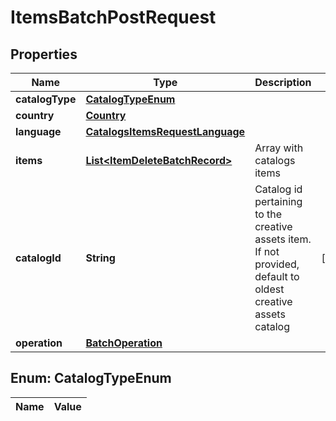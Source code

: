 

# ItemsBatchPostRequest

## Properties

Name | Type | Description | Notes
------------ | ------------- | ------------- | -------------
**catalogType** | [**CatalogTypeEnum**](#CatalogTypeEnum) |  | 
**country** | [**Country**](Country.md) |  | 
**language** | [**CatalogsItemsRequestLanguage**](CatalogsItemsRequestLanguage.md) |  | 
**items** | [**List&lt;ItemDeleteBatchRecord&gt;**](ItemDeleteBatchRecord.md) | Array with catalogs items | 
**catalogId** | **String** | Catalog id pertaining to the creative assets item. If not provided, default to oldest creative assets catalog |  [optional]
**operation** | [**BatchOperation**](BatchOperation.md) |  | 


## Enum: CatalogTypeEnum

Name | Value
---- | -----




